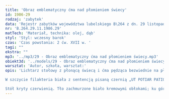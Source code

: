 ```yaml
---
title: 'Obraz emblematyczny ćma nad płomieniem świecy'
id: 1986-29
rodzaj: 'zabytek'
data: 'Rejestr zabytków województwa lubelskiego B\264 z dn. 29 listopada 1986 r. '
nr: 'B.264.29.11.1986.29'
matTech: 'Materiał, technika: olej, dąb'
styl: 'Styl: wczesny barok'
czas: 'Czas powstania: 2 ćw. XVII w. '
tagi: ""
ekstra: ""
mp3: '../mp3/29 - Obraz emblematyczny ćma nad płomieniem świecy.mp3'
obiekt3d: '../models/29 - Obraz emblematyczny ćma nad płomieniem świecy.glb'
warsztat: 'Autor, szkoła, warsztat:'
opis: 'Lichtarz stołowy z płonącą świecą i ćma pędząca bezwiednie na płomień. 

W szczycie filakteria biała z sentencją pisaną czernią „UT POTIAR PATIOR”. 

Stół kryty czerwienią. Tło zachmurzone biało kremowymi obłokami; ku górze obłoki szaro stalowe.'
---
```


